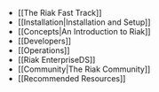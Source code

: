 * [[The Riak Fast Track]]
* [[Installation|Installation and Setup]]
* [[Concepts|An Introduction to Riak]]
* [[Developers]]
* [[Operations]]
* [[Riak EnterpriseDS]] <!--[new: link to info, and link to help.basho.com for EDS wiki]-->
* [[Community|The Riak Community]]
* [[Recommended Resources]]
